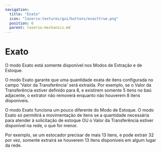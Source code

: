 ```yaml
---
navigation:
  title: "Exato"
  icon: "laserio:textures/gui/buttons/exacttrue.png"
  position: 6
  parent: laserio:mechanics.md
---
```


# Exato

O modo Exato está somente disponível nos Modos de Extração e de Estoque.

O modo Exato garante que uma quantidade exata de itens configurada no campo 'Valor da Transferência' será extraída. Por exemplo, se o Valor da Transferência estiver definido para 8, e existirem somente 5 itens no baú adjacente, o extrator não removerá enquanto não houverem 8 itens disponíveis.

O modo Exato funciona um pouco diferente do Modo de Estoque. O modo Exato só permitirá a movimentação de itens se a quantidade necessária para atender à solicitação de estoque OU o Valor da Transferência estiver disponível na rede, o que for menor.

Por exemplo, se um estocador precisar de mais 13 itens, e pode extrair 32 por vez, somente extrairá se houverem 13 itens disponíveis em algum lugar da rede.

